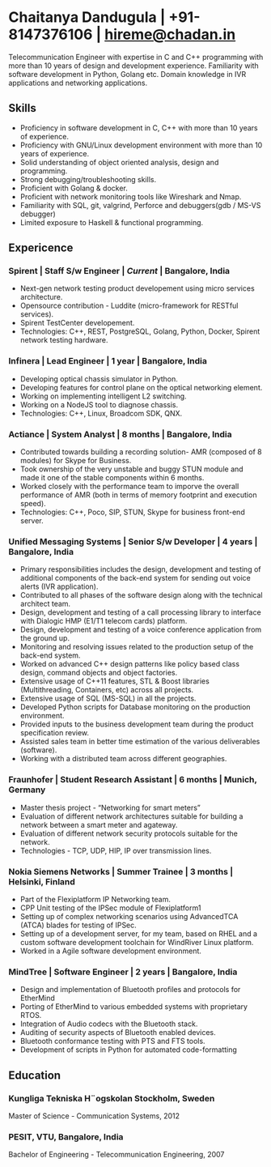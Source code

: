 # Chaitanya Dandugula | +91-8147376106 | hireme@chadan.in
Telecommunication Engineer with expertise in C and C++ programming with more than 10 years of design and development experience. 
Familiarity with software development in Python, Golang etc.
Domain knowledge in IVR applications and networking applications.

## Skills
* Proficiency in software development in C, C++ with more than 10 years of experience.
* Proficiency with GNU/Linux development environment with more than 10 years of experience.
* Solid understanding of object oriented analysis, design and programming.
* Strong debugging/troubleshooting skills.
* Proficient with Golang & docker.
* Proficient with network monitoring tools like Wireshark and Nmap.
* Familiarity with SQL, git, valgrind, Perforce and debuggers(gdb / MS-VS debugger)
* Limited exposure to Haskell & functional programming.

## Expericence
### Spirent | Staff S/w Engineer | *Current* | Bangalore, India
  * Next-gen network testing product developement using micro services architecture.
  * Opensource contribution - Luddite (micro-framework for RESTful services).
  * Spirent TestCenter developement.
  * Technologies: C++, REST, PostgreSQL, Golang, Python, Docker, Spirent network testing hardware.
### Infinera | Lead Engineer | 1 year | Bangalore, India
  * Developing optical chassis simulator in Python.
  * Developing features for control plane on the optical networking element.
  * Working on implementing intelligent L2 switching.
  * Working on a NodeJS tool to diagnose chassis.
  * Technologies: C++, Linux, Broadcom SDK, QNX.
### Actiance | System Analyst | 8 months | Bangalore, India
 * Contributed towards building a recording solution- AMR (composed of 8 modules) for Skype for Business.
 * Took ownership of the very unstable and buggy STUN module and made it one of the stable components within 6 months.
 * Worked closely with the performance team to imporve the overall performance of AMR (both in terms of memory footprint and execution speed).
 * Technologies: C++, Poco, SIP, STUN, Skype for business front-end server.
### Unified Messaging Systems | Senior S/w Developer | 4 years | Bangalore, India
 * Primary responsibilities includes the design, development and testing of additional components of the back-end system for sending out voice alerts (IVR application).
 * Contributed to all phases of the software design along with the technical architect team.
 * Design, development and testing of a call processing library to interface with Dialogic HMP (E1/T1 telecom cards) platform.
 * Design, development and testing of a voice conference application from the ground up.
 * Monitoring and resolving issues related to the production setup of the back-end system.
 * Worked on advanced C++ design patterns like policy based class design, command objects and object factories.
 * Extensive usage of C++11 features, STL & Boost libraries (Multithreading, Containers, etc) across all projects.
 * Extensive usage of SQL (MS-SQL) in all the projects.
 * Developed Python scripts for Database monitoring on the production environment.
 * Provided inputs to the business development team during the product specification review.
 * Assisted sales team in better time estimation of the various deliverables (software).
 * Working with a distributed team across different geographies.
### Fraunhofer | Student Research Assistant | 6 months | Munich, Germany
 * Master thesis project - “Networking for smart meters”
 * Evaluation of different network architectures suitable for building a network between a smart meter and agateway.
 * Evaluation of different network security protocols suitable for the network.
 * Technologies - TCP, UDP, HIP, IP over transmission lines.
### Nokia Siemens Networks | Summer Trainee | 3 months | Helsinki, Finland
 * Part of the Flexiplatform IP Networking team.
 * CPP Unit testing of the IPSec module of Flexiplatform1
 * Setting up of complex networking scenarios using AdvancedTCA (ATCA) blades for testing of IPSec.
 * Setting up of a development server, for my team, based on RHEL and a custom software development toolchain for WindRiver Linux platform.
 * Worked in a Agile software development environment.
### MindTree | Software Engineer | 2 years | Bangalore, India
 * Design and implementation of Bluetooth profiles and protocols for EtherMind
 * Porting of EtherMind to various embedded systems with proprietary RTOS.
 * Integration of Audio codecs with the Bluetooth stack.
 * Auditing of security aspects of Bluetooth enabled devices.
 * Bluetooth conformance testing with PTS and FTS tools.
 * Development of scripts in Python for automated code-formatting
## Education
### Kungliga Tekniska H¨ogskolan Stockholm, Sweden
Master of Science - Communication Systems, 2012
### PESIT, VTU, Bangalore, India
Bachelor of Engineering - Telecommunication Engineering, 2007
